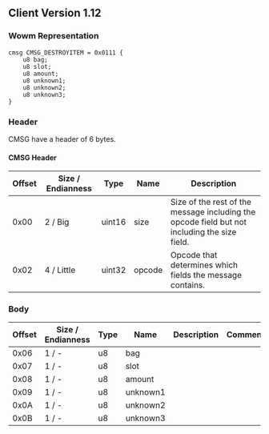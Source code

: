 ## Client Version 1.12

### Wowm Representation
```rust,ignore
cmsg CMSG_DESTROYITEM = 0x0111 {
    u8 bag;
    u8 slot;
    u8 amount;
    u8 unknown1;
    u8 unknown2;
    u8 unknown3;
}
```
### Header

CMSG have a header of 6 bytes.

#### CMSG Header

| Offset | Size / Endianness | Type   | Name   | Description |
| ------ | ----------------- | ------ | ------ | ----------- |
| 0x00   | 2 / Big           | uint16 | size   | Size of the rest of the message including the opcode field but not including the size field.|
| 0x02   | 4 / Little        | uint32 | opcode | Opcode that determines which fields the message contains.|

### Body

| Offset | Size / Endianness | Type | Name | Description | Comment |
| ------ | ----------------- | ---- | ---- | ----------- | ------- |
| 0x06 | 1 / - | u8 | bag |  |  |
| 0x07 | 1 / - | u8 | slot |  |  |
| 0x08 | 1 / - | u8 | amount |  |  |
| 0x09 | 1 / - | u8 | unknown1 |  |  |
| 0x0A | 1 / - | u8 | unknown2 |  |  |
| 0x0B | 1 / - | u8 | unknown3 |  |  |

